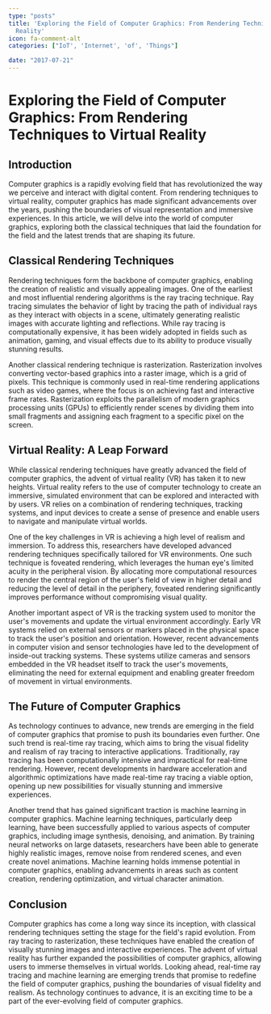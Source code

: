 ```yaml
---
type: "posts"
title: 'Exploring the Field of Computer Graphics: From Rendering Techniques to Virtual
  Reality'
icon: fa-comment-alt
categories: ["IoT', 'Internet', 'of', 'Things"]

date: "2017-07-21"
---
```




# Exploring the Field of Computer Graphics: From Rendering Techniques to Virtual Reality

## Introduction

Computer graphics is a rapidly evolving field that has revolutionized the way we perceive and interact with digital content. From rendering techniques to virtual reality, computer graphics has made significant advancements over the years, pushing the boundaries of visual representation and immersive experiences. In this article, we will delve into the world of computer graphics, exploring both the classical techniques that laid the foundation for the field and the latest trends that are shaping its future.

## Classical Rendering Techniques

Rendering techniques form the backbone of computer graphics, enabling the creation of realistic and visually appealing images. One of the earliest and most influential rendering algorithms is the ray tracing technique. Ray tracing simulates the behavior of light by tracing the path of individual rays as they interact with objects in a scene, ultimately generating realistic images with accurate lighting and reflections. While ray tracing is computationally expensive, it has been widely adopted in fields such as animation, gaming, and visual effects due to its ability to produce visually stunning results.

Another classical rendering technique is rasterization. Rasterization involves converting vector-based graphics into a raster image, which is a grid of pixels. This technique is commonly used in real-time rendering applications such as video games, where the focus is on achieving fast and interactive frame rates. Rasterization exploits the parallelism of modern graphics processing units (GPUs) to efficiently render scenes by dividing them into small fragments and assigning each fragment to a specific pixel on the screen.

## Virtual Reality: A Leap Forward

While classical rendering techniques have greatly advanced the field of computer graphics, the advent of virtual reality (VR) has taken it to new heights. Virtual reality refers to the use of computer technology to create an immersive, simulated environment that can be explored and interacted with by users. VR relies on a combination of rendering techniques, tracking systems, and input devices to create a sense of presence and enable users to navigate and manipulate virtual worlds.

One of the key challenges in VR is achieving a high level of realism and immersion. To address this, researchers have developed advanced rendering techniques specifically tailored for VR environments. One such technique is foveated rendering, which leverages the human eye's limited acuity in the peripheral vision. By allocating more computational resources to render the central region of the user's field of view in higher detail and reducing the level of detail in the periphery, foveated rendering significantly improves performance without compromising visual quality.

Another important aspect of VR is the tracking system used to monitor the user's movements and update the virtual environment accordingly. Early VR systems relied on external sensors or markers placed in the physical space to track the user's position and orientation. However, recent advancements in computer vision and sensor technologies have led to the development of inside-out tracking systems. These systems utilize cameras and sensors embedded in the VR headset itself to track the user's movements, eliminating the need for external equipment and enabling greater freedom of movement in virtual environments.

## The Future of Computer Graphics

As technology continues to advance, new trends are emerging in the field of computer graphics that promise to push its boundaries even further. One such trend is real-time ray tracing, which aims to bring the visual fidelity and realism of ray tracing to interactive applications. Traditionally, ray tracing has been computationally intensive and impractical for real-time rendering. However, recent developments in hardware acceleration and algorithmic optimizations have made real-time ray tracing a viable option, opening up new possibilities for visually stunning and immersive experiences.

Another trend that has gained significant traction is machine learning in computer graphics. Machine learning techniques, particularly deep learning, have been successfully applied to various aspects of computer graphics, including image synthesis, denoising, and animation. By training neural networks on large datasets, researchers have been able to generate highly realistic images, remove noise from rendered scenes, and even create novel animations. Machine learning holds immense potential in computer graphics, enabling advancements in areas such as content creation, rendering optimization, and virtual character animation.

## Conclusion

Computer graphics has come a long way since its inception, with classical rendering techniques setting the stage for the field's rapid evolution. From ray tracing to rasterization, these techniques have enabled the creation of visually stunning images and interactive experiences. The advent of virtual reality has further expanded the possibilities of computer graphics, allowing users to immerse themselves in virtual worlds. Looking ahead, real-time ray tracing and machine learning are emerging trends that promise to redefine the field of computer graphics, pushing the boundaries of visual fidelity and realism. As technology continues to advance, it is an exciting time to be a part of the ever-evolving field of computer graphics.